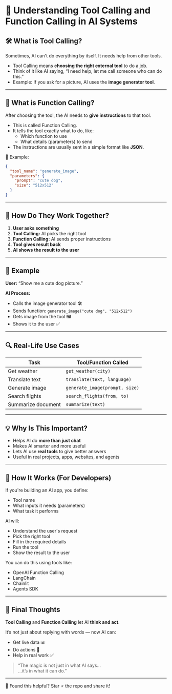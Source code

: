 # 🤖 Understanding Tool Calling and Function Calling in AI Systems

## 🛠️ What is Tool Calling?

Sometimes, AI can't do everything by itself. It needs help from other tools.

- Tool Calling means **choosing the right external tool** to do a job.
- Think of it like AI saying, “I need help, let me call someone who can do this.”
- Example: If you ask for a picture, AI uses the **image generator tool**.

---

## 🎯 What is Function Calling?

After choosing the tool, the AI needs to **give instructions** to that tool.

- This is called Function Calling.
- It tells the tool exactly what to do, like:
  - Which function to use
  - What details (parameters) to send
- The instructions are usually sent in a simple format like **JSON**.

🧠 Example:
```json
{
  "tool_name": "generate_image",
  "parameters": {
    "prompt": "cute dog",
    "size": "512x512"
  }
}
```

---

## 🤝 How Do They Work Together?

1. **User asks something**  
2. **Tool Calling:** AI picks the right tool  
3. **Function Calling:** AI sends proper instructions  
4. **Tool gives result back**  
5. **AI shows the result to the user**

---

## 🌟 Example

**User:** “Show me a cute dog picture.”

**AI Process:**
- Calls the image generator tool 🛠️
- Sends function: `generate_image("cute dog", "512x512")`
- Gets image from the tool 🖼️
- Shows it to the user ✅

---

## 🔍 Real-Life Use Cases

| Task                     | Tool/Function Called             |
|--------------------------|----------------------------------|
| Get weather              | `get_weather(city)`              |
| Translate text           | `translate(text, language)`      |
| Generate image           | `generate_image(prompt, size)`   |
| Search flights           | `search_flights(from, to)`       |
| Summarize document       | `summarize(text)`                |

---

## 💡 Why Is This Important?

- Helps AI do **more than just chat**
- Makes AI smarter and more useful
- Lets AI use **real tools** to give better answers
- Useful in real projects, apps, websites, and agents

---

## 🧩 How It Works (For Developers)

If you're building an AI app, you define:
- Tool name
- What inputs it needs (parameters)
- What task it performs

AI will:
- Understand the user's request
- Pick the right tool
- Fill in the required details
- Run the tool
- Show the result to the user

You can do this using tools like:
- OpenAI Function Calling
- LangChain
- Chainlit
- Agents SDK

---

## 🚀 Final Thoughts

**Tool Calling** and **Function Calling** let AI **think and act**.

It’s not just about replying with words — now AI can:
- Get live data 📊  
- Do actions 🔁  
- Help in real work ✅  

> “The magic is not just in what AI says...  
> ...it’s in what it can do.”

---

📌 Found this helpful? Star ⭐ the repo and share it!  
